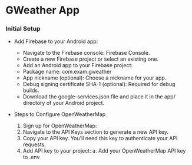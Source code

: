 # GWeather App

### Initial Setup

- Add Firebase to your Android app:
    - Navigate to the Firebase console: Firebase Console.
    - Create a new Firebase project or select an existing one.
    - Add an Android app to your Firebase project:
    - Package name: com.exam.gweather
    - App nickname (optional): Choose a nickname for your app.
    - Debug signing certificate SHA-1 (optional): Required for debug builds.
    - Download the google-services.json file and place it in the app/ directory of your Android project.

- Steps to Configure OpenWeatherMap
  1. Sign up for OpenWeatherMap:
  2. Navigate to the API Keys section to generate a new API key.
  3. Copy your API key. You'll need this key to authenticate your API requests.
  4. Add API key to your project:
     a. Add your OpenWeatherMap API key to .env
  